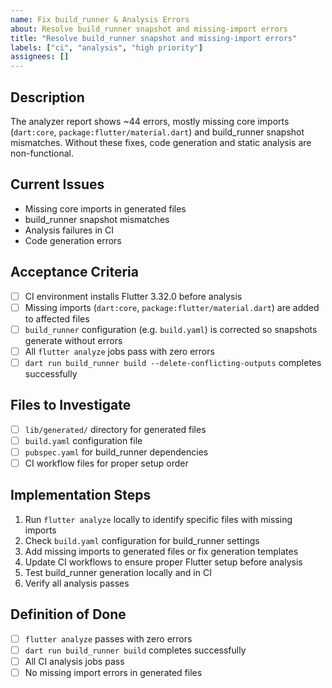 ```yaml
---
name: Fix build_runner & Analysis Errors
about: Resolve build_runner snapshot and missing-import errors
title: "Resolve build_runner snapshot and missing-import errors"
labels: ["ci", "analysis", "high priority"]
assignees: []
---
```


## Description
The analyzer report shows ~44 errors, mostly missing core imports (`dart:core`, `package:flutter/material.dart`) and build_runner snapshot mismatches. Without these fixes, code generation and static analysis are non-functional.

## Current Issues
- Missing core imports in generated files
- build_runner snapshot mismatches
- Analysis failures in CI
- Code generation errors

## Acceptance Criteria
- [ ] CI environment installs Flutter 3.32.0 before analysis
- [ ] Missing imports (`dart:core`, `package:flutter/material.dart`) are added to affected files
- [ ] `build_runner` configuration (e.g. `build.yaml`) is corrected so snapshots generate without errors
- [ ] All `flutter analyze` jobs pass with zero errors
- [ ] `dart run build_runner build --delete-conflicting-outputs` completes successfully

## Files to Investigate
- [ ] `lib/generated/` directory for generated files
- [ ] `build.yaml` configuration file
- [ ] `pubspec.yaml` for build_runner dependencies
- [ ] CI workflow files for proper setup order

## Implementation Steps
1. Run `flutter analyze` locally to identify specific files with missing imports
2. Check `build.yaml` configuration for build_runner settings
3. Add missing imports to generated files or fix generation templates
4. Update CI workflows to ensure proper Flutter setup before analysis
5. Test build_runner generation locally and in CI
6. Verify all analysis passes

## Definition of Done
- [ ] `flutter analyze` passes with zero errors
- [ ] `dart run build_runner build` completes successfully
- [ ] All CI analysis jobs pass
- [ ] No missing import errors in generated files 